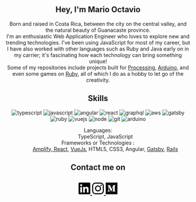 <html>
   <body>
      <h2 align="center">Hey, I'm Mario Octavio</h2>
      <p align="center">
        Born and raised in Costa Rica, between the city on the central valley, and the natural beauty of Guanacaste province.
        <br>I'm an enthusiastic Web Application Engineer who loves to explore new and trending technologies. I've been using JavaScript for most of my career, but I have also worked with other languages such as Ruby and Java early on in my carrier; it's fascinating how each technology can bring something unique! 
        <br>Some of my repositories include projects built for <a href="https://github.com/MOctavio/viz_data" target="_blank">Processing<a>, <a href="https://github.com/MOctavio/Avoider" target="_blank">Arduino<a>, and even some games on <a href="https://github.com/MOctavio/sector_five" target="_blank">Ruby</a>, all of which I do as a hobby to let go of the creativity.
        <br>
      </p>
      <h2 align="center">Skills</h2>
      <p align="center">
         <img src="https://upload.wikimedia.org/wikipedia/commons/thumb/4/4c/Typescript_logo_2020.svg/1200px-Typescript_logo_2020.svg.png" alt="typescript" width="30" height="30"/>
         <img src="https://upload.wikimedia.org/wikipedia/commons/thumb/9/99/Unofficial_JavaScript_logo_2.svg/768px-Unofficial_JavaScript_logo_2.svg.png" alt="javascript" width="30" height="30"/>
         <img src="https://upload.wikimedia.org/wikipedia/commons/thumb/c/cf/Angular_full_color_logo.svg/1024px-Angular_full_color_logo.svg.png" alt="angular" width="30" height="30"/>
         <img src="https://upload.wikimedia.org/wikipedia/commons/thumb/4/47/React.svg/1200px-React.svg.png" alt="react" width="30" height="30"/>
         <img src="https://upload.wikimedia.org/wikipedia/commons/thumb/1/17/GraphQL_Logo.svg/1024px-GraphQL_Logo.svg.png" alt="graphql" width="30" height="30"/>
         <img src="https://upload.wikimedia.org/wikipedia/commons/thumb/1/1d/AmazonWebservices_Logo.svg/1024px-AmazonWebservices_Logo.svg.png" alt="aws" width="85" height="30"/>
         <img src="https://camo.githubusercontent.com/c82d5dbe0efc4f71771b4c656fd96b91d6103a8d/68747470733a2f2f7777772e6761747362796a732e636f6d2f4761747362792d4d6f6e6f6772616d2e737667" alt="gatsby" width="30" height="30"/>
         <img src="https://upload.wikimedia.org/wikipedia/commons/thumb/f/f1/Ruby_logo.png/480px-Ruby_logo.png" alt="ruby" width="30" height="30"/>
         <img src="https://upload.wikimedia.org/wikipedia/commons/thumb/9/95/Vue.js_Logo_2.svg/1184px-Vue.js_Logo_2.svg.png" alt="vuejs" width="30" height="30"/>
         <img src="https://upload.wikimedia.org/wikipedia/commons/thumb/7/7e/Node.js_logo_2015.svg/1200px-Node.js_logo_2015.svg.png" alt="node" width="100" height="30"/>
         <img src="https://upload.wikimedia.org/wikipedia/commons/thumb/3/3f/Git_icon.svg/1200px-Git_icon.svg.png" alt="git" width="30" height="30"/>
         <img src="https://upload.wikimedia.org/wikipedia/commons/thumb/8/87/Arduino_Logo.svg/1280px-Arduino_Logo.svg.png" alt="arduino" width="40" height="30"/>
      </p>
      <dl align="center">
         <dt>Languages:</dt>
         <dd>TypeScript, JavaScript</dd>
         <dt>Frameworks or Technologies :</dt>
        <dd><a href="https://github.com/MOctavio/react-amplify" target="_blank">Amplify, React</a>, <a href="https://github.com/MOctavio/vueBasics" target="_blank">VueJs</a>, HTML5, CSS3, Angular, <a href="https://github.com/MOctavio/my-blog" target="_blank">Gatsby</a>, <a href="https://github.com/MOctavio/indieCraft" target="_blank">Rails</a>
         </dd>
      </dl>
      <h2 align="center">Contact me on</h2>
      <h2 align="center">
         <a href="https://www.linkedin.com/in/moctaviocr/" target="_blank">
         <img src="https://github.com/MOctavio/MOctavio/blob/master/linkedin.svg" width="32" height="32"/>
         </a>
         <a href="https://www.instagram.com/m_octavio/" target="_blank">
         <img src="https://github.com/MOctavio/MOctavio/blob/master/instagram.svg" width="32" height="32"/>
         </a>
         <a href="https://medium.com/@moctavio" target="_blank">
         <img src="https://github.com/MOctavio/MOctavio/blob/master/medium.svg" width="32" height="32"/>
         </a>
      </h2>
   </body>
</html>
